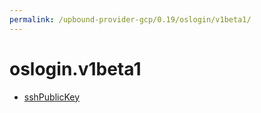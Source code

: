 ```yaml
---
permalink: /upbound-provider-gcp/0.19/oslogin/v1beta1/
---
```


# oslogin.v1beta1



* [sshPublicKey](sshPublicKey.md)